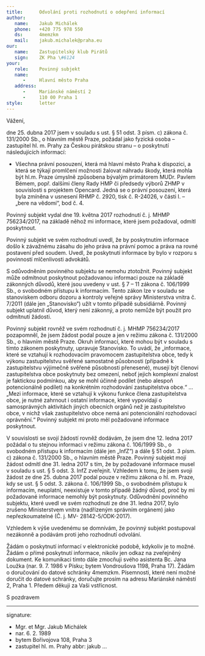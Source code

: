 ```yaml
---
title:      Odvolání proti rozhodnutí o odepření informací
author:
   name:    Jakub Michálek
   phone:   +420 775 978 550
   ds:      4memzkm
   mail:    jakub.michalek@praha.eu
our:
   name:    Zastupitelský klub Pirátů
   sign:    ZK Pha \#6124
your:
   role:    Povinný subjekt
   name:    
      -     Hlavní město Praha
   address:
      -     Mariánské náměstí 2
      -     110 00 Praha 1
style:      letter
---
```


Vážení,

dne 25. dubna 2017 jsem v souladu s ust. § 51 odst. 3 písm. c) zákona č. 131/2000 Sb., o hlavním městě Praze, požádal jako fyzická osoba – zastupitel hl. m. Prahy za Českou pirátskou stranu – o poskytnutí následujících informací:

* Všechna právní posouzení, která má hlavní město Praha k dispozici, a která se týkají promlčení možnosti žalovat náhradu škody,
která mohla být hl.m. Praze úmyslně způsobena bývalým primátorem MUDr. Pavlem Bémem, popř. dalšími členy Rady HMP či předsedy výborů ZHMP v souvislosti s projektem Opencard. Jedná se o právní posouzení, která byla zmíněna v usnesení RHMP č. 2920, tisk č. R-24026, v části I. – „bere na vědomí“, bod č. 4.

Povinný subjekt vydal dne 19. května 2017 rozhodnutí č. j. MHMP 756234/2017, na základě něhož mi informace, které jsem požadoval, odmítl poskytnout.

Povinný subjekt ve svém rozhodnutí uvedl, že by poskytnutím informace došlo k závažnému zásahu do jeho práva na právní pomoc a práva na rovné postavení před soudem. Uvedl, že poskytnutí informace by bylo v rozporu s povinností mlčenlivosti advokátů.

S odůvodněním povinného subjektu se nemohu ztotožnit. Povinný subjekt může odmítnout poskytnout požadovanou informaci pouze na základě zákonných důvodů, které jsou uvedeny v ust. § 7 – 11 zákona č. 106/1999 Sb., o svobodném přístupu k informacím. Tento zákon lze v souladu se stanoviskem odboru dozoru a kontroly veřejné správy Ministerstva vnitra č. 7/2011 (dále jen „Stanovisko“) užít v tomto případě subsidiárně. Povinný subjekt uplatnil důvod, který není zákonný, a proto nemůže být použit pro odmítnutí žádosti. 

Povinný subjekt rovněž ve svém rozhodnutí č. j. MHMP 756234/2017 pozapomněl, že jsem žádost podal pouze a jen v režimu zákona č. 131/2000 Sb., o hlavním městě Praze. Okruh informací, které mohou být v souladu s tímto zákonem poskytnuty, upravuje Stanovisko. To uvádí, že „informace, které se vztahují k rozhodovacím pravomocem zastupitelstva obce, tedy k výkonu zastupitelstvu svěřené samostatné působnosti (případně k zastupitelstvu výjimečně svěřené působnosti přenesené), musejí být členovi zastupitelstva obce poskytnuty bez omezení, neboť jejich komplexní znalost je faktickou podmínkou, aby se mohl účinně podílet (nebo alespoň potencionálně podílet) na konkrétním rozhodování zastupitelstva obce.“ ... „Mezi informace, které se vztahují k výkonu funkce člena zastupitelstva obce, je nutné zahrnout i ostatní informace, které vypovídají o samosprávných aktivitách jiných obecních orgánů než je zastupitelstvo obce, v nichž však zastupitelstvo obce nemá ani potencionální rozhodovací oprávnění.“ Povinný subjekt mi proto měl požadované informace poskytnout. 

V souvislosti se svojí žádostí rovněž dodávám, že jsem dne 12. ledna 2017 požádal o tu stejnou informaci v režimu zákona č. 106/1999 Sb., o svobodném přístupu k informacím (dále jen „InfZ“) a dále § 51 odst. 3 písm. c) zákona č. 131/2000 Sb., o hlavním městě Praze. Povinný subjekt mojí žádost odmítl dne 31. ledna 2017 s tím, že by požadované informace musel v souladu s ust. § 5 odst. 3. InfZ zveřejnit. Vzhledem k tomu, že jsem svoji žádost ze dne 25. dubna 2017 podal pouze v režimu zákona o hl. m. Praze, kdy se ust. § 5 odst. 3. zákona č. 106/1999 Sb., o svobodném přístupu k informacím, neuplatní, neexistuje v tomto případě žádný důvod, proč by mi požadované informace nemohly být poskytnuty. Odůvodnění povinného subjektu, které uvedl ve svém rozhodnutí ze dne 31. ledna 2017, bylo zrušeno Ministerstvem vnitra (nadřízeným správním orgánem) jako nepřezkoumatelné (Č. j. MV- 28142-5/ODK-2017).

Vzhledem k výše uvedenému se domnívám, že povinný subjekt postupoval nezákonně a podávám proti jeho rozhodnutí odvolání. 

Žádám o poskytnutí informací v elektronické podobě, kdykoliv je to možné. Žádám o přímé poskytnutí informace, nikoliv jen odkaz na zveřejněný dokument. Ke komunikaci tímto dále zmocňuji svého asistenta Bc. Jana Loužka (nar. 9. 7. 1986 v Písku; bytem Vondroušova 1198, Praha 17). Žádám o doručování do datové schránky 4memzkm. Písemnosti, které není možné doručit do datové schránky, doručujte prosím na adresu Mariánské náměstí 2, Praha 1. Předem děkuji za Vaši vstřícnost.

S pozdravem

---
signature: 
  - Mgr. et Mgr. Jakub Michálek
  - nar. 6. 2. 1989
  - bytem Bořivojova 108, Praha 3
  - zastupitel hl. m. Prahy
abbr:       jakub
...
